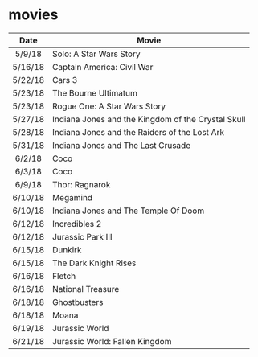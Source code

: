 # movies

| Date        | Movie   |
|:-------------:|---
|5/9/18|Solo: A Star Wars Story|
|5/16/18|Captain America: Civil War|
|5/22/18|Cars 3|
|5/23/18|The Bourne Ultimatum|
|5/23/18|Rogue One: A Star Wars Story|
|5/27/18|Indiana Jones and the Kingdom of the Crystal Skull|
|5/28/18|Indiana Jones and the Raiders of the Lost Ark|
|5/31/18|Indiana Jones and The Last Crusade|
|6/2/18|Coco|
|6/3/18|Coco|
|6/9/18|Thor: Ragnarok|
|6/10/18|Megamind|
|6/10/18|Indiana Jones and The Temple Of Doom|
|6/12/18|Incredibles 2|
|6/12/18|Jurassic Park III|
|6/15/18|Dunkirk|
|6/15/18|The Dark Knight Rises|
|6/16/18|Fletch|
|6/16/18|National Treasure|
|6/18/18|Ghostbusters|
|6/18/18|Moana|
|6/19/18|Jurassic World|
|6/21/18|Jurassic World: Fallen Kingdom|
